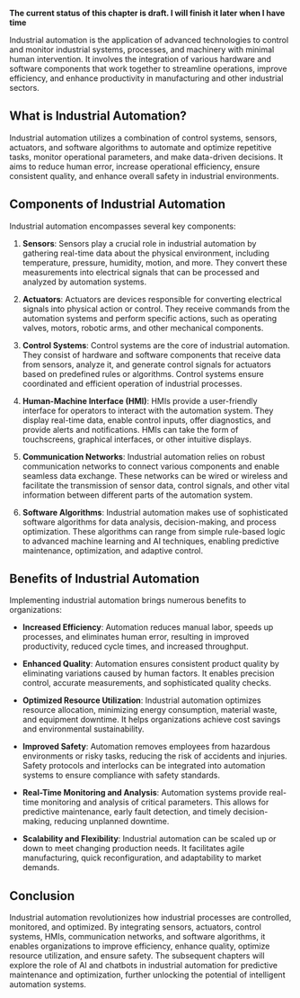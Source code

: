 **The current status of this chapter is draft. I will finish it later when I have time**

Industrial automation is the application of advanced technologies to control and monitor industrial systems, processes, and machinery with minimal human intervention. It involves the integration of various hardware and software components that work together to streamline operations, improve efficiency, and enhance productivity in manufacturing and other industrial sectors.

**What is Industrial Automation?**
----------------------------------

Industrial automation utilizes a combination of control systems, sensors, actuators, and software algorithms to automate and optimize repetitive tasks, monitor operational parameters, and make data-driven decisions. It aims to reduce human error, increase operational efficiency, ensure consistent quality, and enhance overall safety in industrial environments.

**Components of Industrial Automation**
---------------------------------------

Industrial automation encompasses several key components:

1. **Sensors**: Sensors play a crucial role in industrial automation by gathering real-time data about the physical environment, including temperature, pressure, humidity, motion, and more. They convert these measurements into electrical signals that can be processed and analyzed by automation systems.

2. **Actuators**: Actuators are devices responsible for converting electrical signals into physical action or control. They receive commands from the automation systems and perform specific actions, such as operating valves, motors, robotic arms, and other mechanical components.

3. **Control Systems**: Control systems are the core of industrial automation. They consist of hardware and software components that receive data from sensors, analyze it, and generate control signals for actuators based on predefined rules or algorithms. Control systems ensure coordinated and efficient operation of industrial processes.

4. **Human-Machine Interface (HMI)**: HMIs provide a user-friendly interface for operators to interact with the automation system. They display real-time data, enable control inputs, offer diagnostics, and provide alerts and notifications. HMIs can take the form of touchscreens, graphical interfaces, or other intuitive displays.

5. **Communication Networks**: Industrial automation relies on robust communication networks to connect various components and enable seamless data exchange. These networks can be wired or wireless and facilitate the transmission of sensor data, control signals, and other vital information between different parts of the automation system.

6. **Software Algorithms**: Industrial automation makes use of sophisticated software algorithms for data analysis, decision-making, and process optimization. These algorithms can range from simple rule-based logic to advanced machine learning and AI techniques, enabling predictive maintenance, optimization, and adaptive control.

**Benefits of Industrial Automation**
-------------------------------------

Implementing industrial automation brings numerous benefits to organizations:

* **Increased Efficiency**: Automation reduces manual labor, speeds up processes, and eliminates human error, resulting in improved productivity, reduced cycle times, and increased throughput.

* **Enhanced Quality**: Automation ensures consistent product quality by eliminating variations caused by human factors. It enables precision control, accurate measurements, and sophisticated quality checks.

* **Optimized Resource Utilization**: Industrial automation optimizes resource allocation, minimizing energy consumption, material waste, and equipment downtime. It helps organizations achieve cost savings and environmental sustainability.

* **Improved Safety**: Automation removes employees from hazardous environments or risky tasks, reducing the risk of accidents and injuries. Safety protocols and interlocks can be integrated into automation systems to ensure compliance with safety standards.

* **Real-Time Monitoring and Analysis**: Automation systems provide real-time monitoring and analysis of critical parameters. This allows for predictive maintenance, early fault detection, and timely decision-making, reducing unplanned downtime.

* **Scalability and Flexibility**: Industrial automation can be scaled up or down to meet changing production needs. It facilitates agile manufacturing, quick reconfiguration, and adaptability to market demands.

**Conclusion**
--------------

Industrial automation revolutionizes how industrial processes are controlled, monitored, and optimized. By integrating sensors, actuators, control systems, HMIs, communication networks, and software algorithms, it enables organizations to improve efficiency, enhance quality, optimize resource utilization, and ensure safety. The subsequent chapters will explore the role of AI and chatbots in industrial automation for predictive maintenance and optimization, further unlocking the potential of intelligent automation systems.
